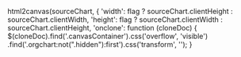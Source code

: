 html2canvas(sourceChart, {
        'width': flag ? sourceChart.clientHeight : sourceChart.clientWidth,
        'height': flag ? sourceChart.clientWidth : sourceChart.clientHeight,
        'onclone': function (cloneDoc) {
          $(cloneDoc).find('.canvasContainer').css('overflow', 'visible')
            .find('.orgchart:not(".hidden"):first').css('transform', '');
        }
